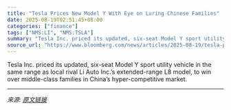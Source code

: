 ```yaml
---
title: "Tesla Prices New Model Y With Eye on Luring Chinese Families"
date: 2025-08-19T02:51:45+08:00
categories: ["finance"]
tags: ["NMS:LI", "NMS:TSLA"]
summary: "Tesla Inc. priced its updated, six-seat Model Y sport utility vehicle in the same range as local rival Li Auto Inc.’s extended-range L8 model, to win over middle-class families in China’s hyper-compet"
source_url: "https://www.bloomberg.com/news/articles/2025-08-19/tesla-prices-new-model-y-with-eye-on-winning-chinese-families"
---
```


Tesla Inc. priced its updated, six-seat Model Y sport utility vehicle in the same range as local rival Li Auto Inc.’s extended-range L8 model, to win over middle-class families in China’s hyper-competitive market.

---

*来源: [原文链接](https://www.bloomberg.com/news/articles/2025-08-19/tesla-prices-new-model-y-with-eye-on-winning-chinese-families)*
